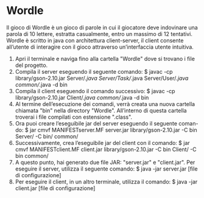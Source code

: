 # Wordle

Il gioco di Wordle è un gioco di parole in cui il giocatore deve indovinare una parola di 10 lettere, estratta casualmente, entro un massimo di 12 tentativi.
Wordle è scritto in java con architettura client-server, il client consente all’utente di interagire con il gioco attraverso un’interfaccia utente intuitiva.
1. Apri il terminale e naviga fino alla cartella "Wordle" dove si trovano i
file del progetto.
2. Compila il server eseguendo il seguente comando:
$ javac -cp library/gson-2.10.jar Server/*.java Server/Task/*.java
Server/User/*.java common/*.java -d bin
3. Compila il client eseguendo il comando successivo:
$ javac -cp library/gson-2.10.jar Client/*.java common/*.java -d bin
4. Al termine dell’esecuzione dei comandi, verrà creata una nuova cartella
chiamata "bin" nella directory "Wordle". All’interno di questa cartella
troverai i file compilati con estensione ".class".
5. Ora puoi creare l’eseguibile jar del server eseguendo il seguente coman-
do:
$ jar cmvf MANIFESTserver.MF server.jar library/gson-2.10.jar -C bin
Server/ -C bin/ common/
6. Successivamente, crea l’eseguibile jar del client con il comando:
$ jar cmvf MANIFESTclient.MF client.jar library/gson-2.10.jar -C bin
Client/ -C bin common/
7. A questo punto, hai generato due file JAR: "server.jar" e "client.jar".
Per eseguire il server, utilizza il seguente comando:
$ java -jar server.jar [file di configurazione]
8. Per eseguire il client, in un altro terminale, utilizza il comando:
$ java -jar client.jar [file di configurazione]

